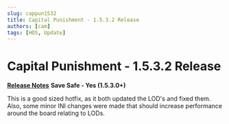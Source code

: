 ```yaml
---
slug: cappun1532
title: Capital Punishment - 1.5.3.2 Release
authors: [cam]
tags: [HOS, Update]
---
```


# Capital Punishment - 1.5.3.2 Release

**[Release Notes](https://www.modlists.net/docs/2capitalpunishment/Release-Notes)**
**Save Safe - Yes (1.5.3.0+)**

This is a good sized hotfix, as it both updated the LOD's and fixed them. Also, some minor INI changes were made that should increase performance around the board relating to LODs.
